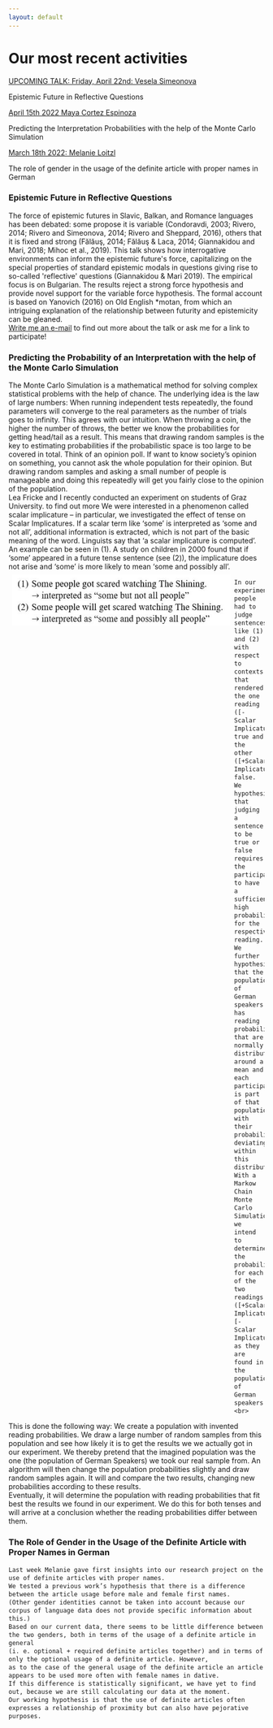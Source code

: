 ```yaml
---
layout: default
---
```




<h1>Our most recent activities</h1>
<div class="myDIV"><p><a href="#VS1">UPCOMING TALK: Friday, April 22nd: Vesela Simeonova</a></p></div>
<div class="hide"><p>Epistemic Future in Reflective Questions</p></div>
<div class="myDIV"><p><a href="#MC1">April 15th 2022 Maya Cortez Espinoza</a></p></div>
<div class="hide"><p>Predicting the Interpretation Probabilities with the help of the Monte Carlo Simulation</p></div>
<div class="myDIV"><p><a href="#ML1">March 18th 2022: Melanie Loitzl</a></p></div>
<div class="hide"><p>The role of gender in the usage of the definite article with proper names in German</p></div>


<div id="VS1">
    <h3>Epistemic Future in Reflective Questions</h3>
    <p>The force of epistemic futures in Slavic, Balkan, and Romance languages has been debated: some propose it is variable (Condoravdi, 2003; Rivero, 2014; Rivero and Simeonova, 2014; Rivero and Sheppard, 2016), others that it is fixed and strong (Fălăuş, 2014; Fălăuş & Laca, 2014; Giannakidou and Mari, 2018; Mihoc et al., 2019). This talk shows how interrogative environments can inform the epistemic future's force, capitalizing on the special properties of standard epistemic modals in questions giving rise to so-called 'reflective' questions (Giannakidou & Mari 2019). The empirical focus is on Bulgarian. The results reject a strong force hypothesis and provide novel support for the variable force hypothesis. The formal account is based on Yanovich (2016) on Old English *motan, from which an intriguing explanation of the relationship between futurity and epistemicity can be gleaned. <br>
        <a href="mailto:vesela.simeonova@uni-graz.at">Write me an e-mail</a> to find out more about the talk or ask me for a link to participate!</p>  
</div>



<div id="MC1">
    <h3>Predicting the Probability of an Interpretation with the help of the Monte Carlo Simulation</h3>
    <p>
    The Monte Carlo Simulation is a mathematical method for solving complex statistical problems with the help of chance. The underlying idea is the law of large numbers: When running independent tests repeatedly, the found parameters will converge to the real parameters as the number of trials goes to infinity. This agrees with our intuition. When throwing a coin, the higher the number of throws, the better we know the probabilities for getting head/tail as a result.  This means that drawing random samples is the key to estimating probabilities if the probabilistic space is too large to be covered in total. Think of an opinion poll. If want to know society’s opinion on something, you cannot ask the whole population for their opinion. But drawing random samples and asking a small number of people is manageable and doing this repeatedly will get you fairly close to the opinion of the population. <br>
Lea Fricke and I recently conducted an experiment on students of Graz University.  to find out more We were interested in a phenomenon called scalar implicature – in particular, we investigated the effect of tense on Scalar Implicatures. If a scalar term like ‘some’ is interpreted as ‘some and not all’, additional information is extracted, which is not part of the basic meaning of the word. Linguists say that ‘a scalar implicature is computed’. An example can be seen in (1). A study on children in 2000 found that if ‘some’ appeared in a future tense sentence (see (2)), the implicature does not arise and ‘some’ is more likely to mean ‘some and possibly all’. 
      <img 
           src="images/example_sis.jpg" 
           alt="A linguistic example showing Scalar Implicatures" 
           style="
                  height:100px;
                  float: left;
                  padding:7px;">
    
    In our experiment, people had to judge sentences like (1) and (2) with respect to contexts that rendered the one reading ([-Scalar Implicature]) true and the other ([+Scalar Implicature]) false. We hypothesize that judging a sentence to be true or false requires the participant to have a sufficiently high probability for the respective reading. We further hypothesize that the population of German speakers has reading probabilities that are normally distributed around a mean and each participant is part of that population with their probabilities deviating within this distribution. With a Markow Chain Monte Carlo Simulation we intend to determine the probabilities for each of the two readings ([+Scalar Implicature]/ [- Scalar Implicature]) as they are found in the population of German speakers. <br>
This is done the following way: We create a population with invented reading probabilities. We draw a large number of random samples from this population and see how likely it is to get the results we we actually got in our experiment. We thereby pretend that the imagined population was the one (the population of German Speakers) we took our real sample from. An algorithm will then change the population probabilities slightly and draw random samples again. It will and compare the two results, changing new probabilities according to these results. <br>
Eventually, it will determine the population with reading probabilities that fit best the results we found in our experiment. We do this for both tenses and will arrive at a conclusion whether the reading probabilities differ between them. 
</p>  
</div>



<div id="ML1">
    <h3> The Role of Gender in the Usage of the Definite Article with Proper Names in German </h3>

    Last week Melanie gave first insights into our research project on the use of definite articles with proper names.
    We tested a previous work’s hypothesis that there is a difference between the article usage before male and female first names. 
    (Other gender identities cannot be taken into account because our corpus of language data does not provide specific information about this.) 
    Based on our current data, there seems to be little difference between the two genders, both in terms of the usage of a definite article in general 
    (i. e. optional + required definite articles together) and in terms of only the optional usage of a definite article. However, 
    as to the case of the general usage of the definite article an article appears to be used more often with female names in dative. 
    If this difference is statistically significant, we have yet to find out, because we are still calculating our data at the moment.
    Our working hypothesis is that the use of definite articles often expresses a relationship of proximity but can also have pejorative purposes.
</div>
